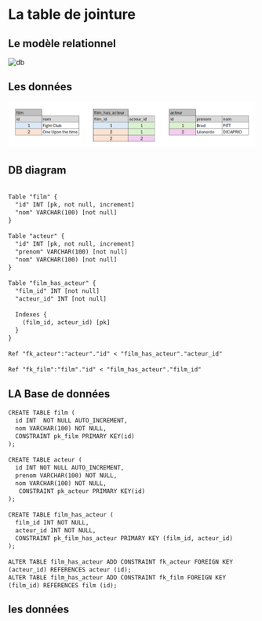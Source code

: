 # La table de jointure

## Le modèle relationnel
![db](../img/13/db.png)

## Les données
![db](../img/13/data.png)

## DB diagram
```

Table "film" {
  "id" INT [pk, not null, increment]
  "nom" VARCHAR(100) [not null]
}

Table "acteur" {
  "id" INT [pk, not null, increment]
  "prenom" VARCHAR(100) [not null]
  "nom" VARCHAR(100) [not null]
}

Table "film_has_acteur" {
  "film_id" INT [not null]
  "acteur_id" INT [not null]

  Indexes {
    (film_id, acteur_id) [pk]
  }
}

Ref "fk_acteur":"acteur"."id" < "film_has_acteur"."acteur_id"

Ref "fk_film":"film"."id" < "film_has_acteur"."film_id"

```

## LA Base de données
```mysql
CREATE TABLE film (
  id INT  NOT NULL AUTO_INCREMENT,
  nom VARCHAR(100) NOT NULL,
  CONSTRAINT pk_film PRIMARY KEY(id)
);

CREATE TABLE acteur (
  id INT NOT NULL AUTO_INCREMENT,
  prenom VARCHAR(100) NOT NULL,
  nom VARCHAR(100) NOT NULL,
   CONSTRAINT pk_acteur PRIMARY KEY(id)
);

CREATE TABLE film_has_acteur (
  film_id INT NOT NULL,
  acteur_id INT NOT NULL,
  CONSTRAINT pk_film_has_acteur PRIMARY KEY (film_id, acteur_id)
);

ALTER TABLE film_has_acteur ADD CONSTRAINT fk_acteur FOREIGN KEY (acteur_id) REFERENCES acteur (id);
ALTER TABLE film_has_acteur ADD CONSTRAINT fk_film FOREIGN KEY (film_id) REFERENCES film (id);
```
## les données
```mysql

```

